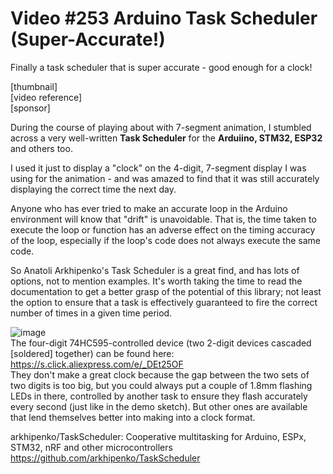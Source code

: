# Video #253 Arduino Task Scheduler (Super-Accurate!)
Finally a task scheduler that is super accurate - good enough for a clock!

[thumbnail]  
[video reference]  
[sponsor]  

During the course of playing about with 7-segment animation, I stumbled across a very well-written **Task Scheduler** for the **Arduiino, STM32, ESP32** and others too.

I used it just to display a "clock" on the 4-digit, 7-segment display I was using for the animation - and was amazed to find that it was still accurately displaying the correct time the next day.

Anyone who has ever tried to make an accurate loop in the Arduino environment will know that "drift" is unavoidable. That is, the time taken to execute the loop or function has an adverse effect on the timing accuracy of the loop, especially if the loop's code does not always execute the same code.

So Anatoli Arkhipenko's Task Scheduler is a great find, and has lots of options, not to mention examples. It's worth taking the time to read the documentation to get a better grasp of the potential of this library; not least the option to ensure that a task is effectively guaranteed to fire the correct number of times in a given time period.

![image](https://user-images.githubusercontent.com/20911308/197213109-80e960f4-d2d0-4ad8-9e12-d8d1d600e6a9.png)  
The four-digit 74HC595-controlled device (two 2-digit devices cascaded [soldered] together) can be found here:  
https://s.click.aliexpress.com/e/_DEt25OF  
They don't make a great clock because the gap between the two sets of two digits is too big, but you could always put a couple of 1.8mm flashing LEDs in there, controlled by another task to ensure they flash accurately every second (just like in the demo sketch). But other ones are available that lend themselves better into making into a clock format.

arkhipenko/TaskScheduler: Cooperative multitasking for Arduino, ESPx, STM32, nRF and other microcontrollers  
https://github.com/arkhipenko/TaskScheduler  
